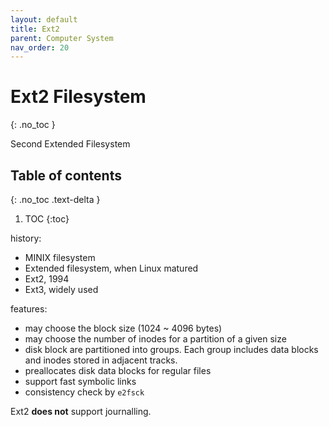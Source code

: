 ```yaml
---
layout: default
title: Ext2
parent: Computer System
nav_order: 20
---
```


# Ext2 Filesystem
{: .no_toc }

Second Extended Filesystem

## Table of contents
{: .no_toc .text-delta }

1. TOC
{:toc}


history:

- MINIX filesystem
- Extended filesystem, when Linux matured
- Ext2, 1994
- Ext3, widely used

features:

- may choose the block size (1024 ~ 4096 bytes)
- may choose the number of inodes for a partition of a given size
- disk block are partitioned into groups. Each group includes data blocks and inodes stored in adjacent tracks.
- preallocates disk data blocks for regular files
- support fast symbolic links
- consistency check by `e2fsck`

Ext2 **does not** support journalling.




